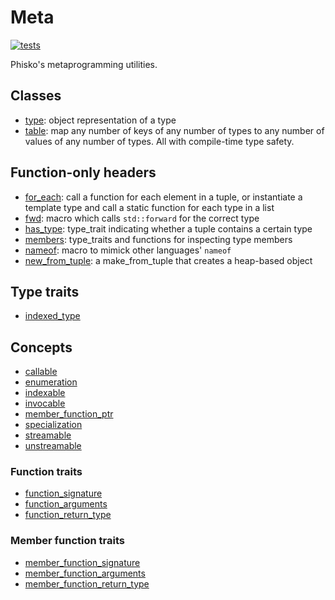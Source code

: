 # Meta

[![tests](https://github.com/phisko/meta/workflows/tests/badge.svg)](https://github.com/phisko/meta/actions/workflows/build.yml)

Phisko's metaprogramming utilities.

## Classes

* [type](putils/meta/type.md): object representation of a type
* [table](putils/meta/table.md): map any number of keys of any number of types to any number of values of any number of types. All with compile-time type safety.

## Function-only headers

* [for_each](putils/meta/for_each.md): call a function for each element in a tuple, or instantiate a template type and call a static function for each type in a list
* [fwd](putils/meta/fwd.md): macro which calls `std::forward` for the correct type
* [has_type](putils/meta/has_type.md): type_trait indicating whether a tuple contains a certain type
* [members](putils/meta/member.md): type_traits and functions for inspecting type members
* [nameof](putils/meta/nameof.md): macro to mimick other languages' `nameof`
* [new_from_tuple](putils/meta/new_from_tuple.md): a make_from_tuple that creates a heap-based object

## Type traits

* [indexed_type](putils/meta/traits/indexed_type.md)

## Concepts

* [callable](putils/meta/concepts/callable.md)
* [enumeration](putils/meta/concepts/enumeration.md)
* [indexable](putils/meta/concepts/indexable.md)
* [invocable](putils/meta/concepts/invocable.md)
* [member_function_ptr](putils/meta/concepts/member_function_ptr.md)
* [specialization](putils/meta/concepts/specialization.md)
* [streamable](putils/meta/concepts/streamable.md)
* [unstreamable](putils/meta/concepts/unstreamable.md)

### Function traits

* [function_signature](putils/meta/traits/function_signature.md)
* [function_arguments](putils/meta/traits/function_arguments.md)
* [function_return_type](putils/meta/traits/function_return_type.md)

### Member function traits

* [member_function_signature](putils/meta/traits/member_function_signature.md)
* [member_function_arguments](putils/meta/traits/member_function_arguments.md)
* [member_function_return_type](putils/meta/traits/member_function_return_type.md)
